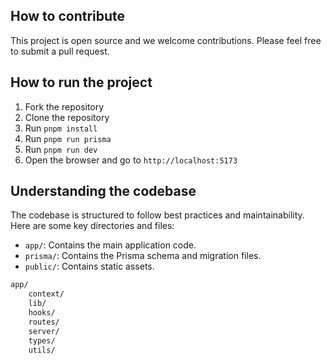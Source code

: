 ## How to contribute

This project is open source and we welcome contributions. Please feel free to submit a pull request.

## How to run the project

1. Fork the repository
2. Clone the repository
3. Run `pnpm install`
4. Run `pnpm run prisma`
5. Run `pnpm run dev`
6. Open the browser and go to `http://localhost:5173`

## Understanding the codebase

The codebase is structured to follow best practices and maintainability. Here are some key directories and files:

- `app/`: Contains the main application code.
- `prisma/`: Contains the Prisma schema and migration files.
- `public/`: Contains static assets.

```bash
app/
    context/
    lib/
    hooks/
    routes/
    server/
    types/
    utils/
```
